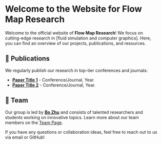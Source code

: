 # Welcome to the Website for Flow Map Research

Welcome to the official website of **Flow Map Research**! We focus on cutting-edge research in [fluid simulation and computer graphics]. Here, you can find an overview of our projects, publications, and resources.

## 📄 Publications

We regularly publish our research in top-tier conferences and journals:

- **[Paper Title 1](link-to-paper)** - Conference/Journal, Year.
- **[Paper Title 2](link-to-paper)** - Conference/Journal, Year.


## 👥 Team

Our group is led by **[Bo Zhu](https://faculty.cc.gatech.edu/~bozhu/)** and consists of talented researchers and students working on innovative topics. Learn more about our team members on the [Team Page](https://faculty.cc.gatech.edu/~bozhu/team.html).


If you have any questions or collaboration ideas, feel free to reach out to us via email or GitHub!

